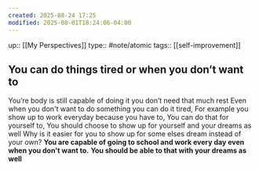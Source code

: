 ```yaml
---
created: 2025-08-24 17:25
modified: 2025-08-01T18:24:06-04:00
---
```

up:: [[My Perspectives]]
type:: #note/atomic
tags:: [[self-improvement]]
## You can do things tired or when you don’t want to

You’re body is still capable of doing it you don’t need that much rest
Even when you don't want to do something you can do it tired,
For example you show up to work everyday because you have to,
You can do that for yourself to,
You should choose to show up for yourself and your dreams as well
Why is it easier for you to show up for some elses dream instead of your own?
**You are capable of going to school and work every day even when you don't want to.**
**You should be able to that with your dreams as well**
